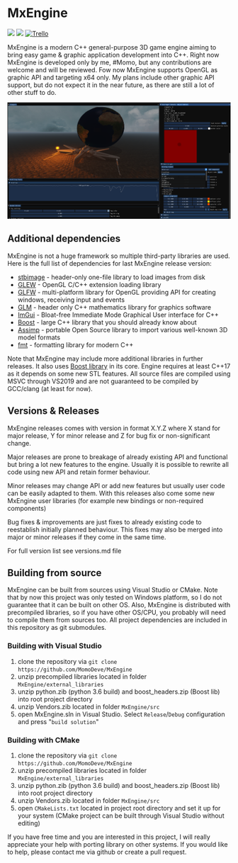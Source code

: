# MxEngine
![](https://img.shields.io/badge/version-6.4.0-red)
![](https://img.shields.io/badge/license-bsd--3-yellow)
[![Trello](https://img.shields.io/badge/board-trello-blue.svg)](https://trello.com/b/lfPsihUY/mxengine)

MxEngine is a modern C++ general-purpose 3D game engine aiming to bring easy game & graphic application development into C++. 
Right now MxEngine is developed only by me, #Momo, but any contributions are welcome and will be reviewed.
Fow now MxEngine supports OpenGL as graphic API and targeting x64 only. My plans include other graphic API support, but do not expect it in the near future, as there are still a lot of other stuff to do.

![preview](readme_preview.png)

## Additional dependencies
MxEngine is not a huge framework so multiple third-party libraries are used. Here is the full list of dependencies for last MxEngine release version:
- [stbimage](https://github.com/nothings/stb/blob/master/stb_image.h) - header-only one-file library to load images from disk
- [GLEW](http://glew.sourceforge.net/) - OpenGL C/C++ extension loading library
- [GLFW](https://www.glfw.org/) - multi-platform library for OpenGL providing API for creating windows, receiving input and events
- [GLM](https://glm.g-truc.net/0.9.9/index.html) - header only C++ mathematics library for graphics software
- [ImGui](https://github.com/ocornut/imgui) - Bloat-free Immediate Mode Graphical User interface for C++
- [Boost](https://www.boost.org) - large C++ library that you should already know about
- [Assimp](http://www.assimp.org/) - portable Open Source library to import various well-known 3D model formats
- [fmt](https://github.com/fmtlib/fmt) - formatting library for modern C++

Note that MxEngine may include more additional libraries in further releases. It also uses [Boost library](https://www.boost.org) in its core. Engine requires at least C++17 as it depends on some new STL features. All source files are compiled using MSVC through VS2019 and are not guaranteed to be compiled by GCC/clang (at least for now).

## Versions & Releases
MxEngine releases comes with version in format X.Y.Z where X stand for major release, Y for minor release and Z for bug fix or non-significant change. 

Major releases are prone to breakage of already existing API and functional but bring a lot new features to the engine. Usually it is possible to rewrite all code using new API and retain former behaviour.

Minor releases may change API or add new features but usually user code can be easily adapted to them. With this releases also come some new MxEngine user libraries (for example new bindings or non-required components)

Bug fixes & improvements are just fixes to already existing code to reestablish initially planned behaviour. This fixes may also be merged into major or minor releases if they come in the same time.

For full version list see versions.md file
## Building from source
MxEngine can be built from sources using Visual Studio or CMake. Note that by now this project was only tested on Windows platform, so I do not guarantee that it can be built on other OS. Also, MxEngine is distributed with precompiled libraries, so if you have other OS/CPU, you probably will need to compile them from sources too. All project dependencies are included in this repository as git submodules.
### Building with Visual Studio
1. clone the repository via `git clone https://github.com/MomoDeve/MxEngine`
2. unzip precompiled libraries located in folder `MxEngine/external_libraries`
3. unzip python.zib (python 3.6 build) and boost_headers.zip (Boost lib) into root project directory
4. unzip Vendors.zib located in folder `MxEngine/src` 
5. open MxEngine.sln in Visual Studio. Select `Release`/`Debug` configuration and press "`build solution`"
### Building with CMake
1. clone the repository via `git clone https://github.com/MomoDeve/MxEngine`
2. unzip precompiled libraries located in folder `MxEngine/external_libraries`
3. unzip python.zib (python 3.6 build) and boost_headers.zip (Boost lib) into root project directory
4. unzip Vendors.zib located in folder `MxEngine/src` 
5. open `CMakeLists.txt` located in project root directory and set it up for your system (CMake project can be built through Visual Studio without editing)

If you have free time and you are interested in this project, I will really appreciate your help with porting library on other systems. If you would like to help, please contact me via github or create a pull request.